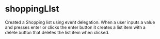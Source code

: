 # shoppingLIst

Created a Shopping list using event delegation.
When a user inputs a value and presses enter or clicks the enter button it creates a list item with a delete button that deletes the list item when clicked.